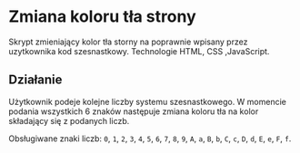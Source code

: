 # Zmiana koloru tła strony

Skrypt zmieniający kolor tła storny na poprawnie wpisany przez uzytkownika kod szesnastkowy. Technologie HTML, CSS ,JavaScript.

## Działanie

Użytkownik podeje kolejne liczby systemu szesnastkowego. W momencie podania wszystkich 6 znaków następuje zmiana koloru tła na kolor składający się z podanych liczb.

Obsługiwane znaki liczb: `0`, `1`, `2`, `3`, `4`, `5`, `6`, `7`, `8`, `9`, `A`, `a`, `B`, `b`, `C`, `c`, `D`, `d`, `E`, `e`, `F`, `f`.